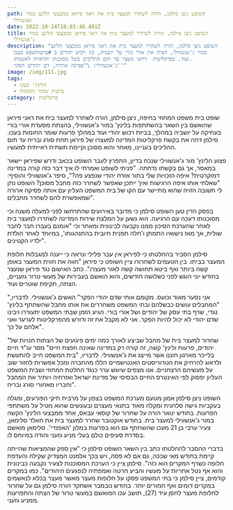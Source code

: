```yaml
---
path: השופט ניצן סילמן, הורה לשחרר למעצר בית את ראני פיראן ממבצעי הלינצ במור
  גאנשווילי
date: 2022-10-24T16:03:40.491Z
title: השופט ניצן סילמן, הורה לשחרר למעצר בית את ראני פיראן ממבצעי הלינצ במור
  ג'אנשווילי
description: "השופט ניצן סילמן, הורה לשחרר למעצר בית את ראני פיראן ממבצעי הלינצ
  במור ג'אנשווילי, הצית את אורי בורי על יושביה, בזז רכוש יהודים ב #פרעותשפא בעכו
  ועוד. בפרקליטות  דרשו מעצר עד תום ההליכים בשל מסוכנתו והראיות לאשמתו.
  ג'אנשווילי: \"פסיקה ארורה, דם יהודים הפקר''"
image: /img/111.jpg
tags:
  - הלינץ' בעכו
  - פרעות שומר החומות
category: פרקליטות
---
```

שופט בית משפט המחוזי בחיפה, ניצן סילמן, הורה לשחרר למעצר בית את ראני פיראן שהואשם בין השאר בהשתתפות בלינץ' במור ג'אנשווילי, בהצתת מסעדת אורי בורי בעתיקה על יושביה במהלך, בביזת רכוש יהודי ועוד במהלך פרעות שומר החומות בעכו. סילמן דחה את בקשת פרקליטות המדינה למעצרו של פיראן תחת סורג ובריח עד תום ההליכים בעניינו, מאחר והוא מסוכן וקיימת תשתית ראייתית למעשיו.


פצוע הלינץ' מור ג'אנשווילי שנכח בדיון, התפרץ לעבר השופט בכאב ודרש שפיראן יישאר במאסר, אך גם בקשתו נדחתה. "פניתי לשופט ואמרתי לו איך דבר כזה קורה במדינה דמוקרטית? איפה הזכויות שלי בתור אזרח יהודי שנפצע פה?", סיפר ג'אנשווילי והוסיף: "שאלתי אותו איפה הרגישות ואיך ייתכן שאפשר לשחרר כזה מחבל מסוכן? השופט נתן לי תשובה הזויה שהוא מתיישר עם הקו של בית המשפט העליון עם אותה פסיקה ארורה שמאפשרת להם לשחרר מחבלים".




בפסק הדין טען השופט סילמן כי מדובר באירועים שהתרחשו לפני למעלה משנה וכי מסוכנותו דעכה עם הרגיעה. הוא נשען על המלצת שירות המדינה לשחררו למעצר בית לאחר שהערכת הסיכון ממנו נקבעה לבינונית ומאחר וכי "אומנם בעברו חבר לחבר שולית, אך מאז נישואיו התמתן ו'חלה תפנית חיובית בהתנהגותו', במיוחד לאחר הולדת ילדיו הקטינים".



סילמן הסביר בהחלטתו כי לפיראן אין עבר פלילי ונראה כי ייענה למגבלות חלופת המעצר בביתו. בין הטעמים לשחרורו ציין השופט כי פיראן "חווה את חווית המעצר באופן קשה ביותר ואף ביטא תחושה קשה לאור מעצרו". כתב האישום נגד פיראן שנעצר בחודש יוני הוגש לפני כשלושה חודשים, והוא הואשם בעבירות של מעשי טרור גזעניים, הצתה, תקיפת שוטרים ועוד.



"אני נסער מאוד וכועס. מקומם אותי שדם יהודי הפקר" האשים ג'אנשווילי. לדבריו, "המחבלים עושים כבשלהם ובתי המשפט משחררים את אותו מחבל שהשתתף בלינץ' נגדי, שרף בתי עסק של יהודים ושל אורי בורי. הגיע הזמן שבתי המשפט יתעוררו ויבינו שדם יהודי לא יכול להיות הפקר. אני לא מקבל את זה ודורש מהפרקליטות לערער ואני אלחם על כך".



"שחרור למעצר בית של מחבל שביצע לאורך כמה ימים פיגועים של הצתות חנויות של יהודים, פרעות ולינץ' קשה, זה קורה רק במדינה שאינה חפצת חיים" מסר עו"ד חיים בלייכר מארגון חוננו אשר מייצג את ג'אנשווילי. לדבריו, "בית המשפט חייב להתעשת ולדאוג להרחיק את הטרוריסטים האנטישמיים הללו מהחברה ומכל אפשרות לחזור שוב על מעשיהם הרצחניים. אנו מצפים שיוגש ערר כנגד החלטת המחוזי ושבית המשפט העליון יפסוק לפי האינטרס החיים הבסיסי של מדינת ישראל ואזרחיה ויותיר את המחבל וחבריו מאחורי סורג ובריח".



השופט ניצן סילמן אמון מטעם מערכת המשפט בצפון על מרבית תיקי הפורעים, ומגלה בעקביות גישה סלחנית ומקלה מאוד בתנאי מעצרם ובעונשים שהוא מטיל על משתתפי הפרעות. בחודש ינואר הורה על שחרור של קוסאי עבאס, אחד ממבצעי הלינץ' הקשה במור ג'אנשווילי למעצר בית. בחודש אוקטובר שחרר למעצר בית את חאלד סלימאן, צעיר ערבי בן 21 מעכו שהשתתף גם הוא בפרעות במלון 'האפנדי'. סלימאן מואשם בסדרת סעיפים כולם בעלי מניע גזעני והודה במיוחס לו.



בדברי ההסבר להחלטתו כתב בין השאר השופט סילמן כי "אין ספק שהמציאות שהייתה קיימת בחודש מאי שככה, גם אם לא פסה, ויש בכך אלמנט המצדיק שקילה והעדפת חלופה כשרף המקרים הוא כזה". סילמן ציין כי הערכת המסוכנות לצעיר נקבעה כבינונית והוא אף נטל אחריות על מעשיו והביע חרטה ואמפתיה לנפגעים היהודים". כמו במקרים קודמים, ציין סילמן כי בתי המשפט פסקו על חלופות מעצר מאשר מעצר בכלא לנאשמים במקרים דומים ואף חמורים יותר. בחודש נובמבר אשתקד הורה סילמן גם על שחרור לחלופת מעצר לחסן עיד (27), תושב עכו המואשם במעשי טרור של הצתה והתפרעות ממניע גזעני.



















